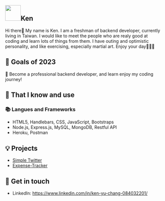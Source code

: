 ## <img width="50px" src="https://raw.githubusercontent.com/ms314006/ms314006/basic/resource/gqsm.png" />Ken

Hi there👋
My name is Ken. I am a freshman of backend developer, currently living in Taiwan. I would like to meet the people who are realy good at coding and learn lots of things from them. I have outing and optimistic personality, and like exercising, especially martial art. 
Enjoy your day🥳🥳🥳


## 🔭 Goals of 2023 
👊 Become a professional backend developer, and learn enjoy my coding journey!


## 🧠 That I know and use
### 📚 Langues and Frameworks
- HTML5, Handlebars, CSS, JavaScript, Bootstraps
- Node.js, Express.js, MySQL, MongoDB, Restful API
- Heroku, Postman


## 💡 Projects
- [Simple Twitter](https://github.com/KenYuChang/twitter-api-2020)
- [Expense-Tracker]([https://ms314006.github.io/hangman/dist/](https://github.com/KenYuChang/Expense-Tracker/tree/master))

## 🔗 Get in touch
- LinkedIn: https://www.linkedin.com/in/ken-yu-chang-084032201/
